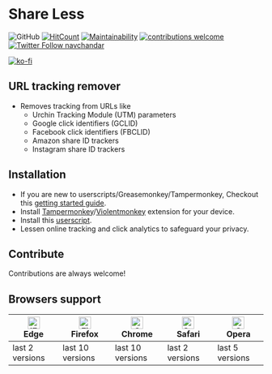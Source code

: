# Share Less
![GitHub](https://img.shields.io/github/license/navchandar/Share-Less?color=Blue)
[![HitCount](http://hits.dwyl.com/navchandar/Share-Less.svg)](http://hits.dwyl.com/navchandar/Share-Less) [![Maintainability](https://api.codeclimate.com/v1/badges/1307b8c99abc8f4cbf28/maintainability)](https://codeclimate.com/github/navchandar/Share-Less/maintainability)  [![contributions welcome](https://img.shields.io/badge/contributions-welcome-brightgreen.svg?style=flat)](https://github.com/navchandar/Share-Less/issues) 
[![Twitter Follow navchandar][1.1]][1]

[![ko-fi](https://www.ko-fi.com/img/githubbutton_sm.svg)](https://ko-fi.com/T6T617N9I)

## URL tracking remover
 - Removes tracking from URLs like 
    - Urchin Tracking Module (UTM) parameters
    - Google click identifiers (GCLID)
    - Facebook click identifiers (FBCLID)
    - Amazon share ID trackers
    - Instagram share ID trackers


## Installation

* If you are new to userscripts/Greasemonkey/Tampermonkey, Checkout this [getting started guide](https://github.com/OpenUserJs/OpenUserJS.org/wiki/Userscript-Beginners-HOWTO).
* Install [Tampermonkey](https://tampermonkey.net/)/[Violentmonkey](https://violentmonkey.github.io/) extension for your device.
* Install this [userscript](https://github.com/navchandar/Share-Less/raw/master/Userscript.user.js).
* Lessen online tracking and click analytics to safeguard your privacy.

## Contribute

Contributions are always welcome!


## Browsers support

| [<img src="https://raw.githubusercontent.com/alrra/browser-logos/master/src/edge/edge_48x48.png" alt="IE / Edge" width="24px" height="24px" />](http://godban.github.io/browsers-support-badges/)<br> Edge | [<img src="https://raw.githubusercontent.com/alrra/browser-logos/master/src/firefox/firefox_48x48.png" alt="Firefox" width="24px" height="24px" />](http://godban.github.io/browsers-support-badges/)<br>Firefox | [<img src="https://raw.githubusercontent.com/alrra/browser-logos/master/src/chrome/chrome_48x48.png" alt="Chrome" width="24px" height="24px" />](http://godban.github.io/browsers-support-badges/)<br>Chrome | [<img src="https://raw.githubusercontent.com/alrra/browser-logos/master/src/safari/safari_48x48.png" alt="Safari" width="24px" height="24px" />](http://godban.github.io/browsers-support-badges/)<br>Safari | [<img src="https://raw.githubusercontent.com/alrra/browser-logos/master/src/opera/opera_48x48.png" alt="Opera" width="24px" height="24px" />](http://godban.github.io/browsers-support-badges/)<br>Opera |
| --------- | --------- | --------- | --------- | --------- |
| last 2 versions | last 10 versions| last 10 versions| last 2 versions| last 5 versions


[1.1]: http://i.imgur.com/wWzX9uB.png 
[1]: http://www.twitter.com/navchandar
